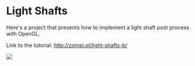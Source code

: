 # Light Shafts

Here's a project that presents how to implement a light shaft post process with OpenGL.

Link to the tutorial: http://zompi.pl/light-shafts-b/

![](http://zompi.pl/wp-content/uploads/2014/12/ls_final.png)